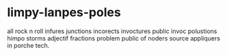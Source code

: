 # limpy-lanpes-poles
all rock n roll infures junctions incorects invoctures public invoc polustions himpo storms adjectif fractions problem public of noders source appliquers in porche tech.
